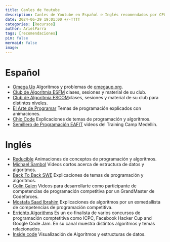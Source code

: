 ```yaml
---
title: Canles de Youtube
description: Canles de Youtube en Español e Inglés recomendados por CPC-GALLOS
date: 2024-06-29 19:01:00 +/-TTTT
categories: [Recursos]
author: ArielParra 
tags: [recomendaciones]  
pin: false
mermaid: false
image:
---
```


# Español

- [Omega Up](https://www.youtube.com/@omegaUp1) Algoritmos y problemas de [omegaup.org](https://www.omegaup.org).
- [Club de Algoritmia ESFM](https://www.youtube.com/@clubdealgoritmiaesfm3307) clases, sesiones y material de su club.
- [Club de Algoritmia ESCOM](https://www.youtube.com/@algoritmiaESCOM)clases, sesiones y material de su club para distintos niveles.
- [El Arte de Programar](https://www.youtube.com/@ArteProgramar) Temas de programación explicados con animaciones.
- [Chio Code](https://www.youtube.com/@ChioCode) Explicaciones de temas de programación y algoritmos.
- [Semillero de Programación EAFIT](https://www.youtube.com/@semilleroprogramacioneafit/) videos del Training Camp Medellín.

# Inglés

- [Reducible](https://www.youtube.com/@Reducible) Animaciones de conceptos de programación y algoritmos.
- [Michael Sambol](https://www.youtube.com/@michaelsambol) Videos cortos acerca de estructura de datos y algoritmos.
- [Back To Back SWE](https://www.youtube.com/@BackToBackSWE) Explicaciones de temas de programación y algoritmos.
- [Colin Galen](https://www.youtube.com/@ColinGalen) Videos para desarrollarte como participante de competencias de programación competitiva por un GrandMaster de Codeforces.
- [Mostafa Saad Ibrahim](https://www.youtube.com/@ArabicCompetitiveProgramming) Explicaciones de algoritmos por un exmedallista de competencias de programación competitiva.
- [Errichto Algorithms](https://www.youtube.com/@Errichto) Es un ex-finalista de varios concursos de programación comptetitiva como ICPC, Facebook Hacker Cup and Google Code Jam. En su canal muestra distintos algoritmos y temas relacionados.
- [Inside code](https://www.youtube.com/@insidecode) Visualización de Algoritmos y estructuras de datos. 